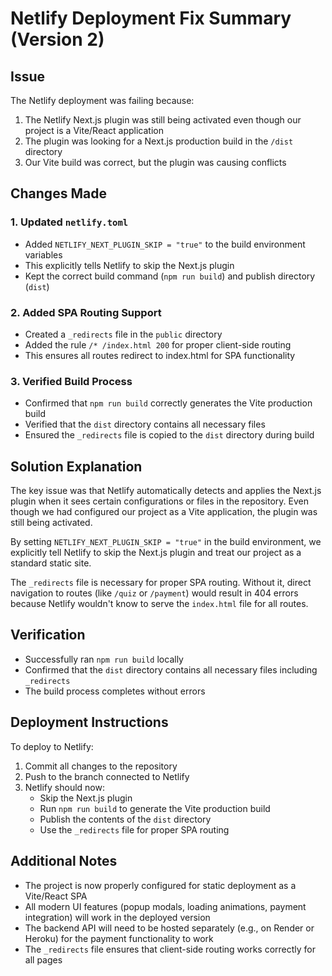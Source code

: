 # Netlify Deployment Fix Summary (Version 2)

## Issue
The Netlify deployment was failing because:
1. The Netlify Next.js plugin was still being activated even though our project is a Vite/React application
2. The plugin was looking for a Next.js production build in the `/dist` directory
3. Our Vite build was correct, but the plugin was causing conflicts

## Changes Made

### 1. Updated `netlify.toml`
- Added `NETLIFY_NEXT_PLUGIN_SKIP = "true"` to the build environment variables
- This explicitly tells Netlify to skip the Next.js plugin
- Kept the correct build command (`npm run build`) and publish directory (`dist`)

### 2. Added SPA Routing Support
- Created a `_redirects` file in the `public` directory
- Added the rule `/* /index.html 200` for proper client-side routing
- This ensures all routes redirect to index.html for SPA functionality

### 3. Verified Build Process
- Confirmed that `npm run build` correctly generates the Vite production build
- Verified that the `dist` directory contains all necessary files
- Ensured the `_redirects` file is copied to the `dist` directory during build

## Solution Explanation

The key issue was that Netlify automatically detects and applies the Next.js plugin when it sees certain configurations or files in the repository. Even though we had configured our project as a Vite application, the plugin was still being activated.

By setting `NETLIFY_NEXT_PLUGIN_SKIP = "true"` in the build environment, we explicitly tell Netlify to skip the Next.js plugin and treat our project as a standard static site.

The `_redirects` file is necessary for proper SPA routing. Without it, direct navigation to routes (like `/quiz` or `/payment`) would result in 404 errors because Netlify wouldn't know to serve the `index.html` file for all routes.

## Verification
- Successfully ran `npm run build` locally
- Confirmed that the `dist` directory contains all necessary files including `_redirects`
- The build process completes without errors

## Deployment Instructions
To deploy to Netlify:
1. Commit all changes to the repository
2. Push to the branch connected to Netlify
3. Netlify should now:
   - Skip the Next.js plugin
   - Run `npm run build` to generate the Vite production build
   - Publish the contents of the `dist` directory
   - Use the `_redirects` file for proper SPA routing

## Additional Notes
- The project is now properly configured for static deployment as a Vite/React SPA
- All modern UI features (popup modals, loading animations, payment integration) will work in the deployed version
- The backend API will need to be hosted separately (e.g., on Render or Heroku) for the payment functionality to work
- The `_redirects` file ensures that client-side routing works correctly for all pages